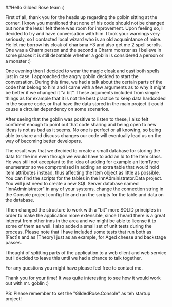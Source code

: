 ##Hello Gilded Rose team :)

First of all, thank you for the heads up regarding the golbin sitting at the corner. I know you mentioned that none of his code should not be changed but none the less I felt there was room for improvement.
Upon feeling so, I decided to try and have conversation with him. I took your warnings very seriously, so I contacted local wizard who is an old acquaintance of mine. He let me borrow his cloak of charisma +3 and also get me 2 spell scrolls. One was a Charm person and the second a Charm monster as I believe in some places it is still debatable whether a goblin is considered a person or a monster :)

One evening then I decided to wear the magic cloak and cast both spells just in case. I approached the angry goblin decided to start the conversation. During this time, we had a talk about the certain parts of the code that belong to him and I came with a few arguments as to why it might be better if we changed it “a bit”.  These arguments included from simple things as for example that it is not the best practice to keep data hardcoded in the source code, or that have the data stored in the main project it could cause a circular dependency on some scenarios.

After seeing that the goblin was positive to listen to these, I also felt confident enough to point out that code sharing and being open to new ideas is not as bad as it seems. No one is perfect or all knowing, so being able to share and discuss changes our code will eventually lead us on the way of becoming better developers.

The result was that we decided to create a small database for storing the data for the inn even though we would have to add an Id to the Item class. He was still not acceptant to the idea of adding for example an ItemType enumerator so we compromised in adding an extra table that would hold item attributes instead, thus affecting the Item object as little as possible.
You can find the scripts for the tables in the InnAdministrator.Data project. You will just need to create a new SQL Server database named "InnAdministrator" in any of your systems, change the connection string in the Console project config file and run the scripts for the table and data on the database.

I then changed the structure to work with a “bit” more SOLID principles in order to make the application more extensible, since I heard there is a great interest from other inns in the area and we might be able to license it to some of them as well. 
I also added a small set of unit tests during the process. Please note that I have included some tests that run both as [Fact]s and as [Theory] just as an example, for Aged cheese and backstage passes.

I thought of splitting parts of the application to a web client and web service but I decided to leave this until we had a chance to talk together.

For any questions you might have please feel free to contact me.

Thank you for your time! It was quite interesting to see how it would work out with mr. goblin :)

PS: Please remember to set the "GildedRose.Console" as teh startup project!
